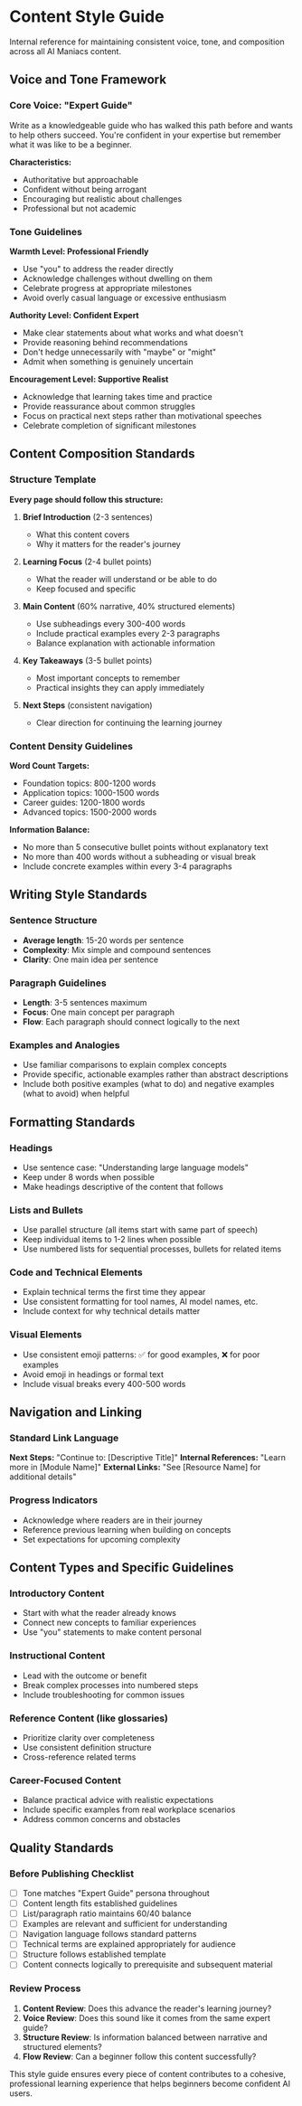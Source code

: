 # Content Style Guide

Internal reference for maintaining consistent voice, tone, and composition across all AI Maniacs content.

## Voice and Tone Framework

### Core Voice: "Expert Guide"
Write as a knowledgeable guide who has walked this path before and wants to help others succeed. You're confident in your expertise but remember what it was like to be a beginner.

**Characteristics:**
- Authoritative but approachable
- Confident without being arrogant  
- Encouraging but realistic about challenges
- Professional but not academic

### Tone Guidelines

**Warmth Level: Professional Friendly**
- Use "you" to address the reader directly
- Acknowledge challenges without dwelling on them
- Celebrate progress at appropriate milestones
- Avoid overly casual language or excessive enthusiasm

**Authority Level: Confident Expert**
- Make clear statements about what works and what doesn't
- Provide reasoning behind recommendations
- Don't hedge unnecessarily with "maybe" or "might"
- Admit when something is genuinely uncertain

**Encouragement Level: Supportive Realist**
- Acknowledge that learning takes time and practice
- Provide reassurance about common struggles
- Focus on practical next steps rather than motivational speeches
- Celebrate completion of significant milestones

## Content Composition Standards

### Structure Template

**Every page should follow this structure:**

1. **Brief Introduction** (2-3 sentences)
   - What this content covers
   - Why it matters for the reader's journey

2. **Learning Focus** (2-4 bullet points)
   - What the reader will understand or be able to do
   - Keep focused and specific

3. **Main Content** (60% narrative, 40% structured elements)
   - Use subheadings every 300-400 words
   - Include practical examples every 2-3 paragraphs
   - Balance explanation with actionable information

4. **Key Takeaways** (3-5 bullet points)
   - Most important concepts to remember
   - Practical insights they can apply immediately

5. **Next Steps** (consistent navigation)
   - Clear direction for continuing the learning journey

### Content Density Guidelines

**Word Count Targets:**
- Foundation topics: 800-1200 words
- Application topics: 1000-1500 words  
- Career guides: 1200-1800 words
- Advanced topics: 1500-2000 words

**Information Balance:**
- No more than 5 consecutive bullet points without explanatory text
- No more than 400 words without a subheading or visual break
- Include concrete examples within every 3-4 paragraphs

## Writing Style Standards

### Sentence Structure
- **Average length**: 15-20 words per sentence
- **Complexity**: Mix simple and compound sentences
- **Clarity**: One main idea per sentence

### Paragraph Guidelines
- **Length**: 3-5 sentences maximum
- **Focus**: One main concept per paragraph
- **Flow**: Each paragraph should connect logically to the next

### Examples and Analogies
- Use familiar comparisons to explain complex concepts
- Provide specific, actionable examples rather than abstract descriptions
- Include both positive examples (what to do) and negative examples (what to avoid) when helpful

## Formatting Standards

### Headings
- Use sentence case: "Understanding large language models"
- Keep under 8 words when possible
- Make headings descriptive of the content that follows

### Lists and Bullets
- Use parallel structure (all items start with same part of speech)
- Keep individual items to 1-2 lines when possible
- Use numbered lists for sequential processes, bullets for related items

### Code and Technical Elements
- Explain technical terms the first time they appear
- Use consistent formatting for tool names, AI model names, etc.
- Include context for why technical details matter

### Visual Elements
- Use consistent emoji patterns: ✅ for good examples, ❌ for poor examples
- Avoid emoji in headings or formal text
- Include visual breaks every 400-500 words

## Navigation and Linking

### Standard Link Language
**Next Steps:** "Continue to: [Descriptive Title]"
**Internal References:** "Learn more in [Module Name]"
**External Links:** "See [Resource Name] for additional details"

### Progress Indicators
- Acknowledge where readers are in their journey
- Reference previous learning when building on concepts
- Set expectations for upcoming complexity

## Content Types and Specific Guidelines

### Introductory Content
- Start with what the reader already knows
- Connect new concepts to familiar experiences
- Use "you" statements to make content personal

### Instructional Content  
- Lead with the outcome or benefit
- Break complex processes into numbered steps
- Include troubleshooting for common issues

### Reference Content (like glossaries)
- Prioritize clarity over completeness
- Use consistent definition structure
- Cross-reference related terms

### Career-Focused Content
- Balance practical advice with realistic expectations
- Include specific examples from real workplace scenarios
- Address common concerns and obstacles

## Quality Standards

### Before Publishing Checklist
- [ ] Tone matches "Expert Guide" persona throughout
- [ ] Content length fits established guidelines
- [ ] List/paragraph ratio maintains 60/40 balance
- [ ] Examples are relevant and sufficient for understanding
- [ ] Navigation language follows standard patterns
- [ ] Technical terms are explained appropriately for audience
- [ ] Structure follows established template
- [ ] Content connects logically to prerequisite and subsequent material

### Review Process
1. **Content Review**: Does this advance the reader's learning journey?
2. **Voice Review**: Does this sound like it comes from the same expert guide?
3. **Structure Review**: Is information balanced between narrative and structured elements?
4. **Flow Review**: Can a beginner follow this content successfully?

This style guide ensures every piece of content contributes to a cohesive, professional learning experience that helps beginners become confident AI users.